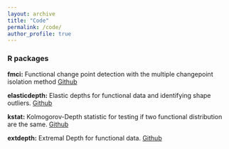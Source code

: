 ```yaml
---
layout: archive
title: "Code"
permalink: /code/
author_profile: true
---
```


### R packages

__fmci:__ Functional change point detection with the multiple changepoint isolation method [Github](https://github.com/trevor-harris/fmci)

__elasticdepth:__ Elastic depths for functional data and identifying shape outliers. [Github](https://github.com/trevor-harris/elasticdepth)

__kstat:__ Kolmogorov-Depth statistic for testing if two functional distribution are the same. [Github](https://github.com/trevor-harris/kstat)

__extdepth:__ Extremal Depth for functional data. [Github](https://github.com/trevor-harris/extdepth)
